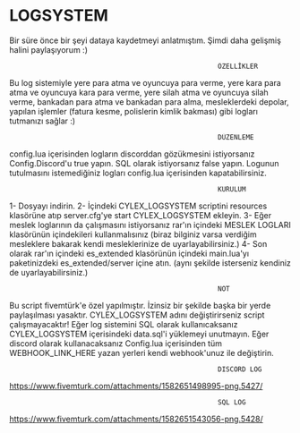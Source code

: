 # LOGSYSTEM
Bir süre önce bir şeyi dataya kaydetmeyi anlatmıştım. Şimdi daha gelişmiş halini paylaşıyorum :)

                                                        ÖZELLİKLER
Bu log sistemiyle yere para atma ve oyuncuya para verme, yere kara para atma ve oyuncuya kara para verme, yere silah atma ve oyuncuya silah verme, bankadan para atma ve bankadan para alma, mesleklerdeki depolar, yapılan işlemler (fatura kesme, polislerin kimlik bakması) gibi logları tutmanızı sağlar :)

                                                        DÜZENLEME
config.lua içerisinden logların discorddan gözükmesini istiyorsanız Config.Discord'u true yapın. SQL olarak istiyorsanız false yapın.
Logunun tutulmasını istemediğiniz logları config.lua içerisinden kapatabilirsiniz.



                                                        KURULUM
1- Dosyayı indirin.
2- İçindeki CYLEX_LOGSYSTEM scriptini resources klasörüne atıp server.cfg'ye start CYLEX_LOGSYSTEM ekleyin.
3- Eğer meslek loglarının da çalışmasını istiyorsanız rar'ın içindeki MESLEK LOGLARI klasörünün içindekileri kullanmalısınız (biraz bilginiz varsa verdiğim mesleklere bakarak kendi mesleklerinize de uyarlayabilirsiniz.)
4- Son olarak rar'ın içindeki es_extended klasörünün içindeki main.lua'yı paketinizdeki es_extended/server içine atın. (aynı şekilde isterseniz kendiniz de uyarlayabilirsiniz.)


                                                        NOT
Bu script fivemtürk'e özel yapılmıştır. İzinsiz bir şekilde başka bir yerde paylaşılması yasaktır.
CYLEX_LOGSYSTEM adını değiştirirseniz script çalışmayacaktır!
Eğer log sistemini SQL olarak kullanıcaksanız CYLEX_LOGSYSTEM içerisindeki data.sql'i yüklemeyi unutmayın.
Eğer discord olarak kullanacaksanız Config.lua içerisinden tüm WEBHOOK_LINK_HERE yazan yerleri kendi webhook'unuz ile değiştirin.


                                                        DISCORD LOG
https://www.fivemturk.com/attachments/1582651498995-png.5427/

                                                        SQL LOG
https://www.fivemturk.com/attachments/1582651543056-png.5428/
